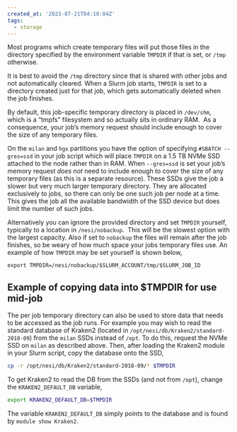 ```yaml
---
created_at: '2023-07-21T04:10:04Z'
tags: 
  - storage
---
```


Most programs which create temporary files will put those files in the
directory specified by the environment variable `TMPDIR` if that is set,
or `/tmp` otherwise.

It is best to avoid the `/tmp` directory since that is shared
with other jobs and not automatically cleared. When a Slurm job
starts, `TMPDIR` is set to a directory created just for that job, which
gets automatically deleted when the job finishes. 

By default, this job-specific temporary directory is placed in
`/dev/shm`, which is a “tmpfs” filesystem and so actually sits in
ordinary RAM.  As a consequence, your job’s memory request should
include enough to cover the size of any temporary files.

On the `milan` and `hgx` partitions you have the option of specifying
`#SBATCH --gres=ssd` in your job script which will place `TMPDIR` on a
1.5 TB NVMe SSD attached to the node rather than in RAM. When
`--gres=ssd` is set your job’s memory request *does not* need to include
enough to cover the size of any temporary files (as this is a separate
resource). These SSDs give the job a slower but very much larger
temporary directory. They are allocated exclusively to jobs, so there
can only be one such job per node at a time. This gives the job all the
available bandwidth of the SSD device but does limit the number of such
jobs.

Alternatively you can ignore the provided directory and set `TMPDIR`
yourself, typically to a location in `/nesi/nobackup`.  This will be the
slowest option with the largest capacity. Also if set to `nobackup` the
files will remain after the job finishes, so be weary of how much space
your jobs temporary files use. An example of how `TMPDIR` may be set
yourself is shown below,

`export TMPDIR=/nesi/nobackup/$SLURM_ACCOUNT/tmp/$SLURM_JOB_ID`

## Example of copying data into $TMPDIR for use mid-job

The per job temporary directory can also be used to store data that
needs to be accessed as the job runs. For example you may wish to read
the standard database of Kraken2 (located in
`/opt/nesi/db/Kraken2/standard-2018-09`) from the `milan` SSDs instead
of `/opt`. To do this, request the NVMe SSD on `milan` as described
above. Then, after loading the Kraken2 module in your Slurm script, copy
the database onto the SSD,

``` sh
cp -r /opt/nesi/db/Kraken2/standard-2018-09/* $TMPDIR
```

To get Kraken2 to read the DB from the SSDs (and not from `/opt`),
change the `KRAKEN2_DEFAULT_DB` variable,

``` sh
export KRAKEN2_DEFAULT_DB=$TMPDIR
```

The variable `KRAKEN2_DEFAULT_DB` simply points to the database and is
found by `module show Kraken2`.
